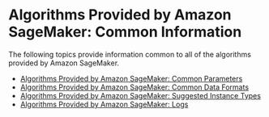 # Algorithms Provided by Amazon SageMaker: Common Information<a name="common-info-all-im-models"></a>

The following topics provide information common to all of the algorithms provided by Amazon SageMaker\.


+ [Algorithms Provided by Amazon SageMaker: Common Parameters](sagemaker-algo-docker-registry-paths.md)
+ [Algorithms Provided by Amazon SageMaker: Common Data Formats](sagemaker-algo-common-data-formats.md)
+ [Algorithms Provided by Amazon SageMaker: Suggested Instance Types](cmn-info-instance-types.md)
+ [Algorithms Provided by Amazon SageMaker: Logs](common-info-all-im-models-logs.md)